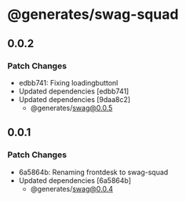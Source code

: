 # @generates/swag-squad

## 0.0.2

### Patch Changes

- edbb741: Fixing loadingbuttonl
- Updated dependencies [edbb741]
- Updated dependencies [9daa8c2]
  - @generates/swag@0.0.5

## 0.0.1

### Patch Changes

- 6a5864b: Renaming frontdesk to swag-squad
- Updated dependencies [6a5864b]
  - @generates/swag@0.0.4
